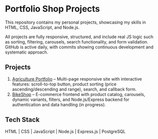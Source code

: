 # Portfolio Shop Projects

This repository contains my personal projects, showcasing my skills in HTML, CSS, JavaScript, and Node.js.

All projects are fully responsive, structured, and include real JS logic such as sorting, filtering, carousels, search functionality, and form validation. GitHub is active daily, with commits showing continuous development and systematic approach.

## Projects

1. [Agriculture Portfolio](./portfolio/README.md) – Multi-page responsive site with interactive features: scroll-to-top button, product sorting (price ascending/descending and range), search, and callback form.
2. [BikeShop](./bikeshop/README.md) – E-commerce frontend with product catalog, carousels, dynamic variants, filters, and Node.js/Express backend for authentication and data handling (in progress).

## Tech Stack
HTML | CSS | JavaScript | Node.js | Express.js | PostgreSQL

